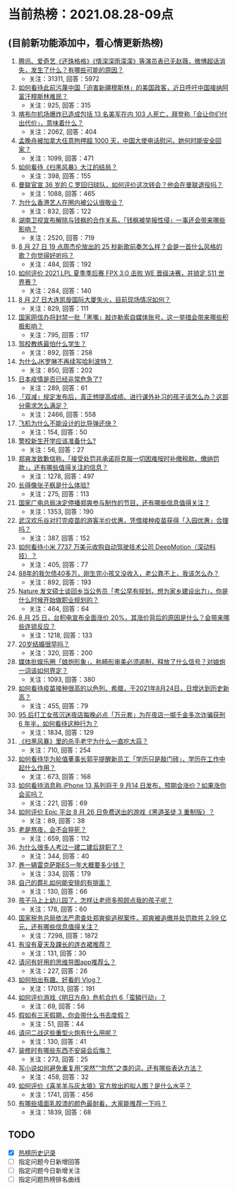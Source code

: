 # 当前热榜：2021.08.28-09点
## (目前新功能添加中，看心情更新热榜)
1. [腾讯、爱奇艺《还珠格格》《情深深雨濛濛》等演员表已无赵薇，微博超话消失，发生了什么？有哪些可能的原因？](https://www.zhihu.com/question/482736545)
    * 关注：31311, 回答：5972
2. [如何看待此前污蔑中国「迫害新疆穆斯林」的美国政客，近日呼吁中国接纳阿富汗穆斯林难民？](https://www.zhihu.com/question/482906017)
    * 关注：925, 回答：315
3. [喀布尔机场爆炸已造成包括 13 名美军在内 103 人死亡，拜登称「会让你们付出代价」，意味着什么？](https://www.zhihu.com/question/482892549)
    * 关注：2062, 回答：404
4. [孟晚舟被加拿大任意拘押超 1000 天，中国大使电话慰问，她何时能安全回家？](https://www.zhihu.com/question/482692390)
    * 关注：1099, 回答：471
5. [如何看待《扫黑风暴》大江的结局？](https://www.zhihu.com/question/481415203)
    * 关注：398, 回答：155
6. [曼联官宣 36 岁的 C 罗回归球队，如何评价这次转会？他会在曼联退役吗？](https://www.zhihu.com/question/482991121)
    * 关注：1088, 回答：465
7. [为什么香港艺人在圈内被公认很敬业？](https://www.zhihu.com/question/482641164)
    * 关注：832, 回答：122
8. [湖南卫视宣布解除与钱枫的合作关系，「钱枫被举报性侵」一事还会带来哪些影响？](https://www.zhihu.com/question/482863334)
    * 关注：2520, 回答：719
9. [8 月 27 日 19 点周杰伦放出的 25 秒新歌前奏怎么样？会是一首什么风格的歌？你觉得好听吗？](https://www.zhihu.com/question/482950167)
    * 关注：484, 回答：192
10. [如何评价 2021 LPL 夏季季后赛 FPX 3:0 击败 WE 晋级决赛，并锁定 S11 世界赛？](https://www.zhihu.com/question/482911674)
    * 关注：284, 回答：140
11. [8 月 27 日大连凯旋国际大厦失火，目前现场情况如何？](https://www.zhihu.com/question/482940869)
    * 关注：829, 回答：111
12. [国家网信办将封禁一批「黑嘴」敲诈勒索自媒体账号，这一举措会带来哪些积极影响？](https://www.zhihu.com/question/482931007)
    * 关注：795, 回答：117
13. [驾校教练最怕什么学生？](https://www.zhihu.com/question/453063198)
    * 关注：892, 回答：258
14. [为什么JK罗琳不再续写哈利波特？](https://www.zhihu.com/question/311933906)
    * 关注：850, 回答：202
15. [日本疫情是否已经非常危急了?](https://www.zhihu.com/question/479699303)
    * 关注：289, 回答：61
16. [「双减」规定发布后，真正想提高成绩、进行课外补习的孩子该怎么办？这部分需求怎么满足？](https://www.zhihu.com/question/474700861)
    * 关注：2466, 回答：558
17. [飞机为什么不能设计的比导弹还快？](https://www.zhihu.com/question/476376732)
    * 关注：154, 回答：50
18. [警校新生开学应该准备什么?](https://www.zhihu.com/question/474708637)
    * 关注：56, 回答：27
19. [郑爽发致歉信称，「接受处罚并承诺将克服一切困难按时补缴税款、缴纳罚款」，还有哪些值得关注的信息？](https://www.zhihu.com/question/482928682)
    * 关注：1278, 回答：497
20. [长得像张子枫是什么体验?](https://www.zhihu.com/question/359788244)
    * 关注：275, 回答：113
21. [国家广电总局决定停播郑爽参与制作的节目，还有哪些信息值得关注？](https://www.zhihu.com/question/482824110)
    * 关注：1353, 回答：190
22. [武汉欢乐谷对打完疫苗的游客半价优惠，凭借接种疫苗获得「入园优惠」合理吗？](https://www.zhihu.com/question/482628440)
    * 关注：387, 回答：152
23. [如何看待小米 7737 万美元收购自动驾驶技术公司  DeepMotion（深动科技）？](https://www.zhihu.com/question/482442685)
    * 关注：405, 回答：77
24. [88年的我欠债40多万，刚生完小孩又没收入，老公靠不上，我该怎么办？](https://www.zhihu.com/question/461493299)
    * 关注：892, 回答：193
25. [Nature 发文硕士谈回乡当公务员「考公早有规划，想为家乡建设出力」，你是什么时候开始做职业规划的？](https://www.zhihu.com/question/482388825)
    * 关注：464, 回答：64
26. [8 月 25 日，台积电宣布全面涨价 20%，其涨价背后的原因是什么？会带来哪些连锁反应？](https://www.zhihu.com/question/482405863)
    * 关注：1218, 回答：133
27. [20岁结婚很早吗？](https://www.zhihu.com/question/481603004)
    * 关注：320, 回答：200
28. [媒体批娱乐圈「娘炮形象」，称畸形审美必须遏制，释放了什么信号？对娘炮一词该如何界定？](https://www.zhihu.com/question/482856808)
    * 关注：1093, 回答：380
29. [如何看待疫苗接种很高的以色列、希腊，于2021年8月24日，日增达到历史新高？](https://www.zhihu.com/question/482497684)
    * 关注：455, 回答：79
30. [95 后打工女孩沉迷夜店每晚必点「万元套」为在夜店一掷千金多次诈骗获刑 6 年半，如何看待这种行为？](https://www.zhihu.com/question/480447722)
    * 关注：1834, 回答：129
31. [《扫黑风暴》里的杀手老宁为什么一直吃大蒜？](https://www.zhihu.com/question/481993991)
    * 关注：710, 回答：254
32. [如何看待华为轮值董事长郭平提醒新员工「学历只是敲门砖」，学历在工作中起什么作用？](https://www.zhihu.com/question/480600584)
    * 关注：673, 回答：168
33. [如何看待消息称 iPhone 13 系列将于 9 月14 日发布，预期会涨价？如果涨你会买吗？](https://www.zhihu.com/question/482702668)
    * 关注：221, 回答：69
34. [如何评价 Epic 平台 8 月 26 日免费送出的游戏《黑道圣徒 3 重制版》？](https://www.zhihu.com/question/482671149)
    * 关注：89, 回答：38
35. [老是熬夜，会不会猝死？](https://www.zhihu.com/question/482385790)
    * 关注：659, 回答：112
36. [为什么很多人考过一建二建后辞职了？](https://www.zhihu.com/question/423988927)
    * 关注：344, 回答：40
37. [养一辆雷克萨斯ES一年大概要多少钱？](https://www.zhihu.com/question/480931334)
    * 关注：334, 回答：179
38. [自己的葬礼如何能安排的有排面？](https://www.zhihu.com/question/482377652)
    * 关注：130, 回答：66
39. [孩子马上上幼儿园了，怎样让老师多照顾点我的孩子呢？](https://www.zhihu.com/question/481089129)
    * 关注：178, 回答：60
40. [国家税务总局依法严肃查处郑爽偷逃税案件，郑爽被追缴并处罚款共 2.99 亿元，还有哪些信息值得关注？](https://www.zhihu.com/question/482812990)
    * 关注：7298, 回答：1872
41. [有没有夏天及踝长的连衣裙推荐？](https://www.zhihu.com/question/460816568)
    * 关注：131, 回答：30
42. [请问有好用的思维导图app推荐么？](https://www.zhihu.com/question/324889517)
    * 关注：227, 回答：26
43. [如何拍出有趣、好看的 Vlog？](https://www.zhihu.com/question/264869718)
    * 关注：17013, 回答：191
44. [如何评价游戏《明日方舟》危机合约 6「蛮鳞行动」？](https://www.zhihu.com/question/482688496)
    * 关注：69, 回答：56
45. [假如有三天假期，你会带什么书去度假？](https://www.zhihu.com/question/476542191)
    * 关注：51, 回答：44
46. [请问二战这些重型火炮有什么用呢？](https://www.zhihu.com/question/481013848)
    * 关注：130, 回答：41
47. [装修时有哪些东西不安装会后悔？](https://www.zhihu.com/question/481876207)
    * 关注：273, 回答：25
48. [写小说如何避免重复用“突然”“忽然”之类的词，还有哪些表达方法？](https://www.zhihu.com/question/482245344)
    * 关注：458, 回答：32
49. [如何评价《喜羊羊与灰太狼》官方放出的拟人图？是什么水平？](https://www.zhihu.com/question/482367510)
    * 关注：1741, 回答：456
50. [有哪些墙面乳胶漆的颜色最耐看，大家能推荐一下吗？](https://www.zhihu.com/question/266901539)
    * 关注：1839, 回答：68
## TODO
* [x] [热榜历史记录](hot_history/AllHot.md)
* [ ] 指定问题今日新增回答
* [ ] 指定问题今日新增关注
* [ ] 指定问题热榜排名曲线
